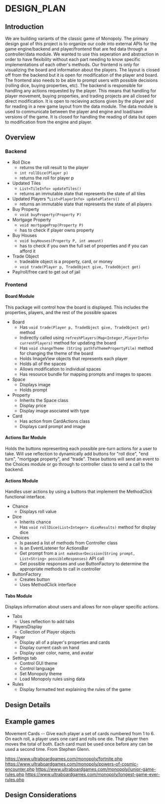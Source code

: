 # DESIGN_PLAN

## Introduction
We are building variants of the classic game of Monopoly. The primary design goal of this project is to organize our code into external APIs for the game engine/backend and player/frontend that are fed data through a controller/data module. We wanted to use this seperation and abstraction in order to have flexibility without each part needing to know specific implementations of each other's methods. Our frontend is only for visualizing the board and information about the players. The layout is closed off from the backend but it is open for modification of the player and board. The frontend also needs to be able to prompt users with possible decisions (rolling dice, buying properties, etc). The backend is responsible for handling any actions requested by the player. This means that handling for player movement, buying properties, and trading projects are all closed for direct modification. It is open to recieving actions given by the player and for reading in a new game layout from the data module. The data module is used to communicate between the player and engine and load/save versions of the game. It is closed for handling the reading of data but open to modification from the engine and player.

## Overview

### Backend
* Roll Dice
    * returns the roll result to the player
    * `int rollDice(Player p)`
    * returns the roll for player p
* Updated Tiles
    * `List<TileInfo> updateTiles()`
    * returns an immutable state that represents the state of all tiles
* Updated Players 
    *`List<PlayerInfo> updatePlaters()`
    * returns an immutable state that represents the state of all players
* Buy Property
    * `void buyProperty(Property P)`
* Mortgage Property
    * `void mortgageProp(Property P)`
    * has to check if player owns property
* Buy Houses
    * `void buyHouses(Property P, int amount)`
    * has to check if you own the full set of properties and if you can afford it
* Trade Object
    * tradeable object is a property, card, or money
    * `void trade(Player p, TradeObject give, TradeObject get)`
* Pay/roll/free card to get out of jail

        
### Frontend
#### Board Module
This package will control how the board is displayed. This includes the properties, players, and the rest of the possible spaces
* Board
    * Has `void trade(Player p, TradeObject give, TradeObject get)` method
    * Indirectly called using `refreshPlayers(Map<Integer,PlayerInfo> currentPlayers)` method for updating the board
    * Has `void changeTheme (String pathToThemePropertyFile)` method for changing the theme of the board
    * Holds ImageView objects that represents each player
    * Holds all of the spaces
    * Allows modification to individual spaces
    * Has resource bundle for mapping prompts and images to spaces
* Space
    * Displays image
    * Holds prompt
* Property
    * Inherits the Space class
    * Display price
    * Display image asociated with type
* Card
    * Has action from CardActions class
    * Displays card prompt and image

#### Actions Bar Module
Holds the buttons representing each possible pre-turn actions for a user to take. Will use reflection to dynamically add buttons for "roll dice", "end turn", "mortgage property", and "trade". These buttons will send an event to the Choices module or go through to controller class to send a call to the backend.
#### Actions Module
Handles user actions by using a buttons that implement the MethodClick functional interface. 
* Chance
    * Displays roll value
* Dice
    * Inherits chance
    * Has `void rollDice(List<Integer> diceResults)` method for display dice
* Choices
    * Is passed a list of methods from Controller class
    * Is an EventListener for ActionsBar
    * Get prompt from a `int makeUserDecision(String prompt, List<String> possibleResponses)` API call
    * Get possible responses and use ButtonFactory to determine the appropriate methods to call in controller 
* ButtonFactory
    * Creates button
    * Uses MethodClick interface
#### Tabs Module
Displays information about users and allows for non-player specific actions.
* Tabs
    * Uses reflection to add tabs
* PlayersDisplay
    * Collection of Player objects
* Player
    * Display all of a player's properties and cards
    * Display current cash on hand
    * Display user color, name, and avatar
* Settings tab
    * Control GUI theme
    * Control language
    * Set Monopoly theme
    * Load Monopoly rules using data
* Rules
    * Display formatted text explaining the rules of the game
    
## Design Details

## Example games
Movement Cards -- Give each player a set of cards numbered from 1 to 6. On each roll, a player uses one card and rolls one die. That player then moves the total of both. Each card must be used once before any can be used a second time. From Stephen Glenn.

https://www.ultraboardgames.com/monopoly/fortnite.php
https://www.ultraboardgames.com/monopoly/powers-of-cosmic-encounter.php
https://www.ultraboardgames.com/monopoly/junior-game-rules.php
https://www.ultraboardgames.com/monopoly/longest-game-ever-rules.php
## Design Considerations
